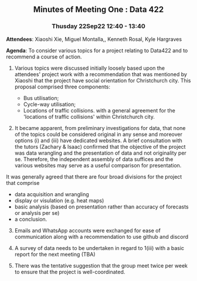 <div align="center"> <h2 align="center"> Minutes of Meeting One : Data 422 </h2> </div>
<div align="center"> <h3 align="center"> Thusday 22Sep22	12:40 - 13:40 </h3> </div>

**Attendees**:	Xiaoshi Xie, Miguel Montalla,, Kenneth Rosal, Kyle Hargraves

**Agenda**: 	To consider various topics for a project relating to Data422 and to recommend a course of action.
		
1. Various topics were discussed initially loosely based upon the attendees' project work with a recommendation that was mentioned by Xiaoshi that the project have social orientation for Christchurch city. This proposal comprised three components:
    * Bus utilisation;
    * Cycle-way utilisation;
    * Locations of traffic collisions.
with a general agreement for the 'locations of traffic collisions' within Christchurch city.

2. It became apparent, from preliminary investigations for data, that none of the topics could be considered original in any sense and moreover options (i) and (iii) have dedicated websites. A brief consultation with the tutors (Zachary & Isaac) confirmed that the objective of the project was data wrangling and the presentation of data and not originality per se. Therefore, the independent assembly of data suffices and the various websites may serve as a useful comparison for presentation.

It was generally agreed that there are four broad divisions for the project that comprise
 * data acquisition and wrangling
 * display or visulation (e.g. heat maps)
 * basic analysis (based on presentation rather than accuracy of forecasts or analysis per se)
 * a conclusion.
       
3. Emails and WhatsApp accounts were exchanged for ease of communication along with a recommendation to use github and discord

4. A survey of data needs to be undertaken in regard to 1(iii) with a basic report for the next meeting (TBA)

5. There was the tentative suggestion that the group meet twice per week to ensure that the project is well-coordinated.

